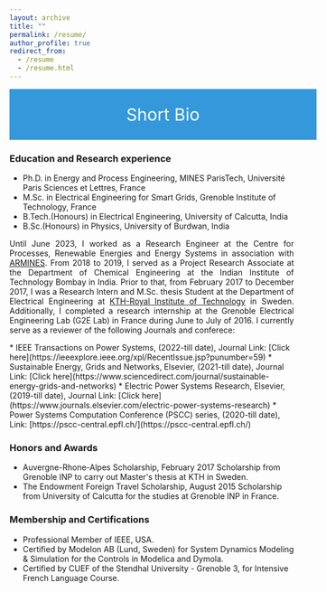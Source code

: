 ```yaml
---
layout: archive
title: ""
permalink: /resume/
author_profile: true
redirect_from:
  - /resume
  - /resume.html
---
```

<div style="display: flex; justify-content: center; align-items: center; background-color: #3498db; color: #fff; padding: 20px; width: 100%; height: 50px; font-size: 30px;">
  <p style="margin: 0; color: #fff;">Short Bio</p>
</div>

<style>
  @media only screen and (max-width: 600px) {
    p {
      font-size: 20px;
    }
  }
</style>

### Education and Research experience
* Ph.D. in Energy and Process Engineering, MINES ParisTech, Université Paris Sciences et Lettres, France 
* M.Sc. in Electrical Engineering for Smart Grids, Grenoble Institute of Technology, France 
* B.Tech.(Honours) in Electrical Engineering, University of Calcutta, India
* B.Sc.(Honours) in Physics, University of Burdwan, India

<p align="justify">
Until June 2023, I worked as a Research Engineer at the Centre for Processes, Renewable Energies and Energy Systems in association with <a href="https://www.armines.net/fr">ARMINES</a>. From 2018 to 2019, I served as a Project Research Associate at the Department of Chemical Engineering at the Indian Institute of Technology Bombay in India. Prior to that, from February 2017 to December 2017, I was a Research Intern and M.Sc. thesis Student at the Department of Electrical Engineering at <a href="https://www.kth.se/en">KTH-Royal Institute of Technology</a> in Sweden. Additionally, I completed a research internship at the Grenoble Electrical Engineering Lab (G2E Lab) in France during June to July of 2016.
I currently serve as a reviewer of the following Journals and conferece:
</p>
* IEEE Transactions on Power Systems, (2022-till date),
  Journal Link: [Click here](https://ieeexplore.ieee.org/xpl/RecentIssue.jsp?punumber=59)
* Sustainable Energy, Grids and Networks, Elsevier, (2021-till date),
  Journal Link: [Click here](https://www.sciencedirect.com/journal/sustainable-energy-grids-and-networks)
* Electric Power Systems Research, Elsevier, (2019-till date),
  Journal Link: [Click here](https://www.journals.elsevier.com/electric-power-systems-research)
* Power Systems Computation Conference (PSCC) series, (2020-till date),
  Link: [https://pscc-central.epfl.ch/](https://pscc-central.epfl.ch/)

 
### Honors and Awards 
* Auvergne-Rhone-Alpes Scholarship, February 2017
  Scholarship from Grenoble INP to carry out Master's thesis at KTH in Sweden.
* The Endowment Foreign Travel Scholarship, August 2015
  Scholarship from University of Calcutta for the studies at Grenoble INP in France.

### Membership and Certifications
* Professional Member of IEEE, USA.
* Certified by Modelon AB (Lund, Sweden) for System Dynamics Modeling & Simulation for the Controls in Modelica and Dymola. 
* Certified by CUEF of the Stendhal University - Grenoble 3, for Intensive French Language Course.
